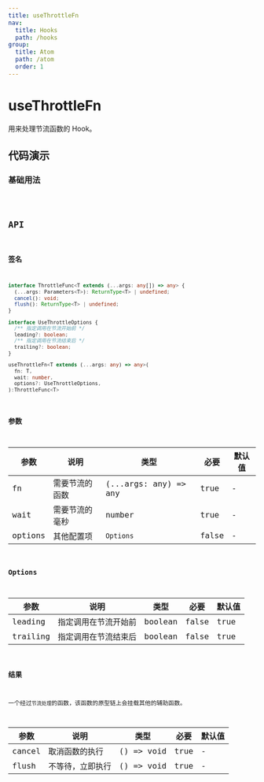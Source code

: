 ```yaml
---
title: useThrottleFn
nav:
  title: Hooks
  path: /hooks
group:
  title: Atom
  path: /atom
  order: 1
---
```


# useThrottleFn

用来处理节流函数的 Hook。

## 代码演示

### 基础用法

<code src="./example/ExampleBasic.tsx" >

## API

### 签名

```typescript
interface ThrottleFunc<T extends (...args: any[]) => any> {
  (...args: Parameters<T>): ReturnType<T> | undefined;
  cancel(): void;
  flush(): ReturnType<T> | undefined;
}

interface UseThrottleOptions {
  /** 指定调用在节流开始前 */
  leading?: boolean;
  /** 指定调用在节流结束后 */
  trailing?: boolean;
}

useThrottleFn<T extends (...args: any) => any>(
  fn: T,
  wait: number,
  options?: UseThrottleOptions,
):ThrottleFunc<T>
```

### 参数

| 参数    | 说明           | 类型                  | 必要  | 默认值 |
| ------- | -------------- | --------------------- | ----- | ------ |
| fn      | 需要节流的函数 | (...args: any) => any | true  | -      |
| wait    | 需要节流的毫秒 | number                | true  | -      |
| options | 其他配置项     | `Options`             | false | -      |

### Options

| 参数     | 说明                 | 类型    | 必要  | 默认值 |
| -------- | -------------------- | ------- | ----- | ------ |
| leading  | 指定调用在节流开始前 | boolean | false | true   |
| trailing | 指定调用在节流结束后 | boolean | false | true   |

### 结果

一个经过`节流处理`的函数，该函数的原型链上会挂载其他的辅助函数。

| 参数   | 说明             | 类型       | 必要 | 默认值 |
| ------ | ---------------- | ---------- | ---- | ------ |
| cancel | 取消函数的执行   | () => void | true | -      |
| flush  | 不等待，立即执行 | () => void | true | -      |

```

```
